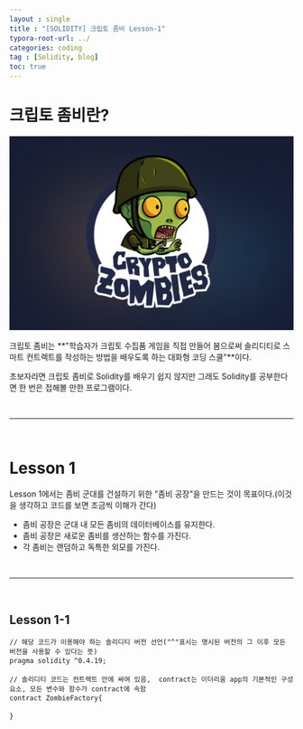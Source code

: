 ```yaml
---
layout : single
title : "[SOLIDITY] 크립토 좀비 Lesson-1"
typora-root-url: ../
categories: coding
tag : [Solidity, blog]
toc: true
---
```

# 크립토 좀비란?
![크립토좀비](/images/2024-10-03-first/2024-10-03-first/크립토좀비.png)

크립토 좀비는 **"학습자가 크립토 수집품 게임을 직접 만들어 봄으로써 솔리디티로 스마트 컨트렉트를 작성하는 방법을 배우도록 하는 대화형 코딩 스쿨"**이다.

초보자라면 크립토 좀비로 Solidity를 배우기 쉽지 않지만 그래도 Solidity를 공부한다면 한 번은 접해볼 만한 프로그램이다.

<br>

***

<br>

# Lesson 1

Lesson 1에서는 좀비 군대를 건설하기 위한 "좀비 공장"을 만드는 것이 목표이다.(이것을 생각하고 코드를 보면 조금씩 이해가 간다)

* 좀비 공장은 군대 내 모든 좀비의 데이터베이스를 유지한다.
* 좀비 공장은 새로운 좀비를 생산하는 함수를 가진다.
* 각 좀비는 랜덤하고 독특한 외모를 가진다.

<br>

***

<br>

## Lesson 1-1

```Solidity
// 해당 코드가 이용해야 하는 솔리디티 버전 선언("^"표시는 명시된 버전의 그 이후 모든 버전을 사용할 수 있다는 뜻)
pragma solidity ^0.4.19;

// 솔리디티 코드는 컨트랙트 안에 싸여 있음,  contract는 이더리움 app의 기본적인 구성 요소, 모든 변수와 함수가 contract에 속함
contract ZombieFactory{
    
}
```
